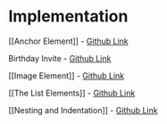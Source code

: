 # Implementation

[[Anchor Element]] - [Github Link](https://github.com/grandeurkoe/100-days-of-code-the-complete-python-pro-bootcamp/tree/6f32e61d6bcecc76acc7d4771290667bceec72a8/day-042-intermediate-html/anchor-elements)

Birthday Invite - [Github Link](https://github.com/grandeurkoe/web-development-projects/tree/a4993b7e57b2681c30119cc3b8305743f49d25bf/birthday-invite)

[[Image Element]] - [Github Link](https://github.com/grandeurkoe/100-days-of-code-the-complete-python-pro-bootcamp/tree/6f32e61d6bcecc76acc7d4771290667bceec72a8/day-042-intermediate-html/image-elements)

[[The List Elements]] - [Github Link](https://github.com/grandeurkoe/100-days-of-code-the-complete-python-pro-bootcamp/tree/6f32e61d6bcecc76acc7d4771290667bceec72a8/day-042-intermediate-html/list-elements)

[[Nesting and Indentation]] - [Github Link](https://github.com/grandeurkoe/100-days-of-code-the-complete-python-pro-bootcamp/tree/6f32e61d6bcecc76acc7d4771290667bceec72a8/day-042-intermediate-html/nesting-and-indentation)